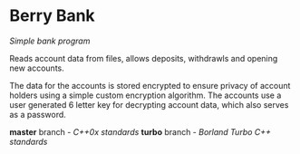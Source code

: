 # Berry Bank

_Simple bank program_
	
Reads account data from files, allows deposits, withdrawls and opening new accounts.

The data for the accounts is stored encrypted to ensure privacy of account holders using a simple custom encryption algorithm.
The accounts use a user generated 6 letter key for decrypting account data, which also serves as a password.


**master** branch - _C++0x standards_
**turbo** branch - _Borland Turbo C++ standards_
